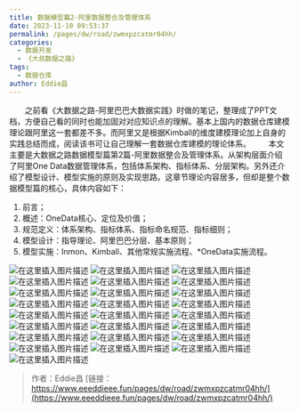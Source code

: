 ```yaml
---
title: 数据模型篇2-阿里数据整合及管理体系
date: 2023-11-10 09:53:37
permalink: /pages/dw/road/zwmxpzcatmr04hh/
categories:
  - 数据开发
  - 《大叔数据之路》
tags:
  - 数据仓库
author: Eddie昌
---
```


&emsp;&emsp;之前看《大数据之路-阿里巴巴大数据实践》时做的笔记，整理成了PPT文档，方便自己看的同时也能加固对对应知识点的理解。基本上国内的数据仓库建模理论跟阿里这一套都差不多。而阿里又是根据Kimball的维度建模理论加上自身的实践总结而成，阅读该书可让自己理解一套数据仓库建模的理论体系。
&emsp;&emsp;本文主要是大数据之路数据模型篇第2篇-阿里数据整合及管理体系。从架构层面介绍了阿里One Data数据管理体系，包括体系架构、指标体系、分层架构。另外还介绍了模型设计、模型实施的原则及实现思路。这章节理论内容居多，但却是整个数据模型篇的核心，具体内容如下：
1. 前言；
2. 概述：OneData核心、定位及价值；
3. 规范定义：体系架构、指标体系、指标命名规范、指标细则；
4. 模型设计：指导理论、阿里巴巴分层、基本原则；
5. 模型实施：Inmon、Kimball、其他常规实施流程、*OneData实施流程。

![在这里插入图片描述](http://qny.eeeddieee.fun/pics/blog/dw/ali_road/20240713101042.png#pic_center)
![在这里插入图片描述](http://qny.eeeddieee.fun/pics/blog/dw/ali_road/20240713101111.png#pic_center)
![在这里插入图片描述](http://qny.eeeddieee.fun/pics/blog/dw/ali_road/20240713101126.png#pic_center)
![在这里插入图片描述](http://qny.eeeddieee.fun/pics/blog/dw/ali_road/20240713101142.png#pic_center)
![在这里插入图片描述](http://qny.eeeddieee.fun/pics/blog/dw/ali_road/20240713101204.png#pic_center)
![在这里插入图片描述](http://qny.eeeddieee.fun/pics/blog/dw/ali_road/20240713101219.png#pic_center)
![在这里插入图片描述](http://qny.eeeddieee.fun/pics/blog/dw/ali_road/20240713101242.png#pic_center)
![在这里插入图片描述](http://qny.eeeddieee.fun/pics/blog/dw/ali_road/20240713101259.png#pic_center)
![在这里插入图片描述](http://qny.eeeddieee.fun/pics/blog/dw/ali_road/module/20240713101336.png#pic_center)
![在这里插入图片描述](http://qny.eeeddieee.fun/pics/blog/dw/ali_road/module/20240713101401.png#pic_center)
![在这里插入图片描述](http://qny.eeeddieee.fun/pics/blog/dw/ali_road/module/20240713101420.png#pic_center)
![在这里插入图片描述](http://qny.eeeddieee.fun/pics/blog/dw/ali_road/module/20240713101436.png#pic_center)
![在这里插入图片描述](http://qny.eeeddieee.fun/pics/blog/dw/ali_road/module/20240713101453.png#pic_center)
![在这里插入图片描述](http://qny.eeeddieee.fun/pics/blog/dw/ali_road/module/20240713101509.png#pic_center)
![在这里插入图片描述](http://qny.eeeddieee.fun/pics/blog/dw/ali_road/module/20240713101527.png#pic_center)
![在这里插入图片描述](http://qny.eeeddieee.fun/pics/blog/dw/ali_road/module/20240713101542.png#pic_center)
![在这里插入图片描述](http://qny.eeeddieee.fun/pics/blog/dw/ali_road/module/20240713101557.png#pic_center)
![在这里插入图片描述](http://qny.eeeddieee.fun/pics/blog/dw/ali_road/module/20240713101614.png#pic_center)
![在这里插入图片描述](http://qny.eeeddieee.fun/pics/blog/dw/ali_road/module/20240713101631.pngg#pic_center)
![在这里插入图片描述](http://qny.eeeddieee.fun/pics/blog/dw/ali_road/module/20240713101646.png#pic_center)
![在这里插入图片描述](http://qny.eeeddieee.fun/pics/blog/dw/ali_road/module/20240713101701.png#pic_center)
![在这里插入图片描述](http://qny.eeeddieee.fun/pics/blog/dw/ali_road/module/20240713101721.png#pic_center)
![在这里插入图片描述](http://qny.eeeddieee.fun/pics/blog/dw/ali_road/module/20240713101737.png#pic_center)
![在这里插入图片描述](http://qny.eeeddieee.fun/pics/blog/dw/ali_road/module/20240713101756.png#pic_center)
![在这里插入图片描述](http://qny.eeeddieee.fun/pics/blog/dw/ali_road/module/20240713101813.png#pic_center)

> 作者：Eddie昌
> [链接：https://www.eeeddieee.fun/pages/dw/road/zwmxpzcatmr04hh/](https://www.eeeddieee.fun/pages/dw/road/zwmxpzcatmr04hh/)